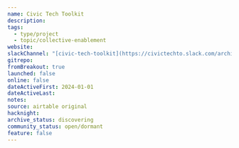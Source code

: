 ```yaml
---
name: Civic Tech Toolkit
description: 
tags:
  - type/project
  - topic/collective-enablement
website: 
slackChannel: "[civic-tech-toolkit](https://civictechto.slack.com/archives/C0739GZADL6)"
gitrepo: 
fromBreakout: true
launched: false
online: false
dateActiveFirst: 2024-01-01
dateActiveLast: 
notes: 
source: airtable original
hacknight: 
archive_status: discovering
community_status: open/dormant
feature: false
---
```

